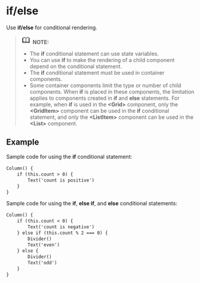 # if/else<a name="EN-US_TOPIC_0000001110948888"></a>

Use  **if/else**  for conditional rendering.

>![](../../public_sys-resources/icon-note.gif) **NOTE:** 
>-   The  **if**  conditional statement can use state variables.
>-   You can use  **if**  to make the rendering of a child component depend on the conditional statement.
>-   The  **if**  conditional statement must be used in container components.
>-   Some container components limit the type or number of child components. When  **if**  is placed in these components, the limitation applies to components created in  **if**  and  **else**  statements. For example, when  **if**  is used in the  **<Grid\>**  component, only the  **<GridItem\>**  component can be used in the  **if**  conditional statement, and only the  **<ListItem\>**  component can be used in the  **<List\>**  component.

## Example<a name="section917781203210"></a>

Sample code for using the  **if**  conditional statement:

```
Column() {
    if (this.count > 0) {
        Text('count is positive')
    }
}
```

Sample code for using the  **if**,  **else if**, and  **else**  conditional statements:

```
Column() {
    if (this.count < 0) {
        Text('count is negative')
    } else if (this.count % 2 === 0) {
        Divider()
        Text('even')
    } else {
        Divider()
        Text('odd')
    }
}
```

